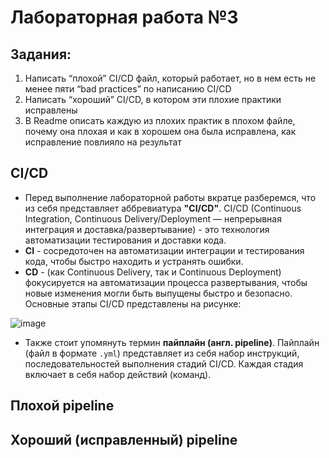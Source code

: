 # Лабораторная работа №3

## Задания:

1. Написать “плохой” CI/CD файл, который работает, но в нем есть не менее пяти “bad practices” по написанию CI/CD
2. Написать “хороший” CI/CD, в котором эти плохие практики исправлены
3. В Readme описать каждую из плохих практик в плохом файле, почему она плохая и как в хорошем она была исправлена, как исправление повлияло на результат

## CI/CD

* Перед выполнение лабораторной работы вкратце разберемся, что из себя представляет аббревиатура **"CI/CD"**. CI/CD (Continuous Integration, Continuous Delivery/Deployment — непрерывная интеграция и доставка/развертывание) - это технология автоматизации тестирования и доставки кода.
* **CI** - сосредоточен на автоматизации интеграции и тестирования кода, чтобы быстро находить и устранять ошибки.
* **CD** - (как Continuous Delivery, так и Continuous Deployment) фокусируется на автоматизации процесса развертывания, чтобы новые изменения могли быть выпущены быстро и безопасно. Основные этапы CI/CD представлены на рисунке:
 
![image](https://github.com/user-attachments/assets/6709a67d-93a2-4643-bd76-46ea7de9b9ef)

* Также стоит упомянуть термин **пайплайн (англ. pipeline)**. Пайплайн (файл в формате `.yml`) представляет из себя набор инструкций, последовательностей выполнения стадий CI/CD. Каждая стадия включает в себя набор действий (команд).

## Плохой pipeline

## Хороший (исправленный) pipeline
